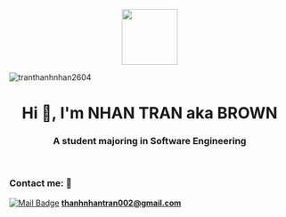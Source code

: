 <div id="header" align="center">
  <img src="https://i.giphy.com/media/v1.Y2lkPTc5MGI3NjExamp2N2Q1djNobnhvbTd0aDBxNndmY3NrNXpuaGZyanJta3pqbmRoMCZlcD12MV9pbnRlcm5hbF9naWZfYnlfaWQmY3Q9dHM/qUABlXKRRvfQobzIXp/giphy.gif" width="100"/>
</div>


<p align="left"> <img src="https://komarev.com/ghpvc/?username=lephamxuanduyen&label=Profile%20views&color=0e75b6&style=flat" alt="tranthanhnhan2604" /> </p>
<h1 align="center">Hi 👋, I'm NHAN TRAN aka BROWN</h1>
<h3 align="center">A student majoring in Software Engineering</h3> <br>
       
   
### Contact me: 📡    
[![Mail Badge](https://img.shields.io/badge/Gmail-D14836?style=for-the-badge&logo=gmail&logoColor=white)](mail.google.com) **thanhnhantran002@gmail.com**
